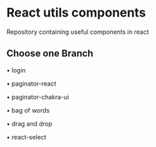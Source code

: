 # React utils components

Repository containing useful components in react

## Choose one Branch

• login

• paginator-react

• paginator-chakra-ui

• bag of words

• drag and drop

• react-select